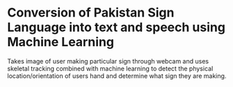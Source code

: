 # Conversion of Pakistan Sign Language into text and speech using Machine Learning
Takes image of user making particular sign through webcam and uses skeletal tracking combined with machine learning to detect the physical location/orientation of users hand and determine what sign they are making.
  
